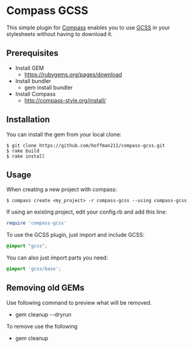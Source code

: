 # Compass GCSS

This simple plugin for [Compass](http://compass-style.org/) enables you to use [GCSS](http://test.com/) in your stylesheets without having to download it.


## Prerequisites

- Install GEM
	- https://rubygems.org/pages/download
- Install bundler
	- gem install bundler
- Install Compass
	- http://compass-style.org/install/

## Installation

You can install the gem from your local clone:

```
$ git clone https://github.com/hoffman211/compass-gcss.git
$ rake build
$ rake install
```

## Usage

When creating a new project with compass:

```
$ compass create <my_project> -r compass-gcss --using compass-gcss
```

If using an existing project, edit your config.rb and add this line:

```ruby
require 'compass-gcss'
```

To use the GCSS plugin, just import and include GCSS:

```scss
@import "gcss";
```

You can also just import parts you need:

```scss
@import 'gcss/base';

```


## Removing old GEMs

Use following command to preview what will be removed.

- gem cleanup --dryrun

To remove use the following

-  gem cleanup